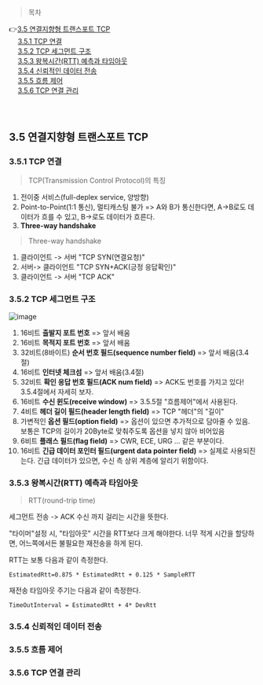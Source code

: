 > 목차

👉[3.5 연결지향형 트랜스포트 TCP](#35-연결지향형-트랜스포트-TCP)　   
　   [3.5.1 TCP 연결](#351-TCP-연결)　   　   
　   [3.5.2 TCP 세그먼트 구조](#352-TCP-세그먼트-구조)　   
　   [3.5.3 왕복시간(RTT) 예측과 타임아웃](#353-왕복시간RTT-예측과-타임아웃)　   
　   [3.5.4 신뢰적인 데이터 전송](#354-신뢰적인-데이터-전송)　   
　   [3.5.5 흐름 제어](#355-흐름-제어)　   
　   [3.5.6 TCP 연결 관리](#356-TCP-연결-관리)　            
　   
　   

## 3.5 연결지향형 트랜스포트 TCP


### 3.5.1 TCP 연결

> TCP(Transmission Control Protocol)의 특징

1. 전이중 서비스(full-deplex service, 양방향)
2. Point-to-Point(1:1 통신), 멀티캐스팅 불가
   => A와 B가 통신한다면, A->B로도 데이터가 흐를 수 있고, B->로도 데이터가 흐른다.
3. **Three-way handshake**


> Three-way handshake

1. 클라이언트 -> 서버  "TCP SYN(연결요청)"
2. 서버-> 클라이언트 "TCP SYN+ACK(긍정 응답확인)"
3. 클라이언트 -> 서버 "TCP ACK"


### 3.5.2 TCP 세그먼트 구조

![image](https://github.com/inpink/CS_Networking_Study/assets/108166692/f98ce280-6174-458f-9e98-3cb29cdc98d9)
1. 16비트 **출발지 포트 번호** => 앞서 배움
2. 16비트 **목적지 포트 번호** => 앞서 배움
3. 32비트(8바이트) **순서 번호 필드(sequence number field)** => 앞서 배움(3.4절)
4. 16비트 **인터넷 체크섬** => 앞서 배움(3.4절)
5. 32비트 **확인 응답 번호 필드(ACK num field)** => ACK도 번호를 가지고 있다! 3.5.4절에서 자세히 보자.
6. 16비트 **수신 윈도(receive window)** => 3.5.5절 "흐름제어"에서 사용된다.
7. 4비트 **헤더 길이 필드(header length field)** => TCP "헤더"의 "길이"
8. 가변적인 **옵션 필드(option field)** => 옵션이 있으면 추가적으로 담아줄 수 있음. 보통은 TCP의 길이가 20Byte로 맞춰주도록 옵션을 넣지 않아 비어있음
9. 6비트 **플래스 필드(flag field)** => CWR, ECE, URG ... 같은 부분이다.
10. 16비트 **긴급 데이터 포인터 필드(urgent data pointer field)** => 실제로 사용되진 는다. 긴급 데이터가 있으면, 수신 측 상위 계층에 알리기 위함이다.



### 3.5.3 왕복시간(RTT) 예측과 타임아웃

> RTT(round-trip time)

세그먼트 전송 -> ACK 수신
까지 걸리는 시간을 뜻한다. 

"타이머"설정 시, "타임아웃" 시간을 RTT보다 크게 해야한다.
너무 적게 시간을 할당하면, 어느쪽에서든 불필요한 재전송을 하게 된다. 

RTT는 보통 다음과 같이 측정한다.
~~~
EstimatedRtt=0.875 * EstimatedRtt + 0.125 * SampleRTT
~~~

재전송 타임아웃 주기는 다음과 같이 측정한다.
~~~
TimeOutInterval = EstimatedRtt + 4* DevRtt
~~~


### 3.5.4 신뢰적인 데이터 전송



### 3.5.5 흐름 제어



### 3.5.6 TCP 연결 관리
    
